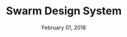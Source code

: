 ---
date: February 01, 2018
title: Swarm Design System
company: Meetup
link: https://meetup.github.io/swarm-design-system/
image: images/systems/swarm.jpg
description: The Swarm Design System is a living ecosystem to help our teams craft online experiences to bring people together offline.

---